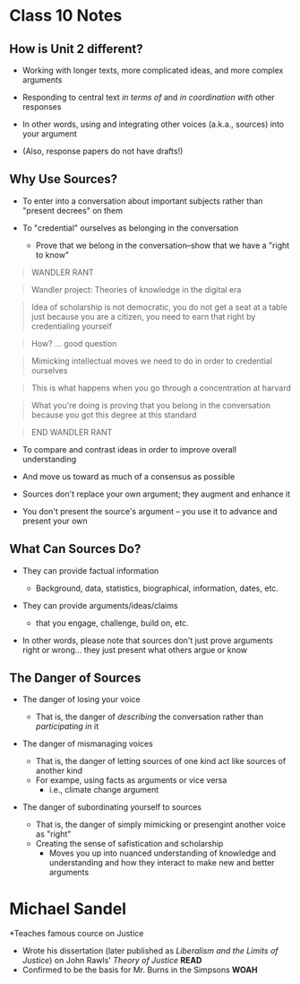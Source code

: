# Class 10 Notes

## How is Unit 2 different?

* Working with longer texts, more complicated ideas, and more complex arguments

* Responding to central text _in terms of_ and _in coordination with_ other responses

* In other words, using and integrating other voices (a.k.a., sources) into your argument

* (Also, response papers do not have drafts!)

## Why Use Sources?

* To enter into a conversation about important subjects rather than "present decrees" on them

* To "credential" ourselves as belonging in the conversation
	* Prove that we belong in the conversation–show that we have a "right to know"

>WANDLER RANT

>Wandler project: Theories of knowledge in the digital era

>Idea of scholarship is not democratic, you do not get a seat at a table just because you are a citizen, you need to earn that right by credentialing yourself

>How? ... good question

>Mimicking intellectual moves we need to do in order to credential ourselves

>This is what happens when you go through a concentration at harvard

>What you're doing is proving that you belong in the conversation because you got this degree at this standard

>END WANDLER RANT

* To compare and contrast ideas in order to improve overall understanding

* And move us toward as much of a consensus as possible

* Sources don't replace your own argument; they augment and enhance it

* You don't present the source's argument – you use it to advance and present your own

## What Can Sources Do?

* They can provide factual information
	* Background, data, statistics, biographical, information, dates, etc.

* They can provide arguments/ideas/claims
	- that you engage, challenge, build on, etc.

* In other words, please note that sources don't just prove arguments right or wrong... they just present what others argue or know

## The Danger of Sources

* The danger of losing your voice
	* That is, the danger of _describing_ the conversation rather than _participating in_ it

* The danger of mismanaging voices
	* That is, the danger of letting sources of one kind act like sources of another kind
	* For exampe, using facts as arguments or vice versa
		* i.e., climate change argument

* The danger of subordinating yourself to sources
	* That is, the danger of simply mimicking or presengint another voice as "right"
	* Creating the sense of safistication and scholarship
		* Moves you up into nuanced understanding of knowledge and understanding and how they interact to make new and better arguments

# Michael Sandel
*Teaches famous cource on Justice
* Wrote his dissertation (later published as _Liberalism and the Limits of Justice_) on John Rawls' _Theory of Justice_ **READ**
* Confirmed to be the basis for Mr. Burns in the Simpsons **WOAH**